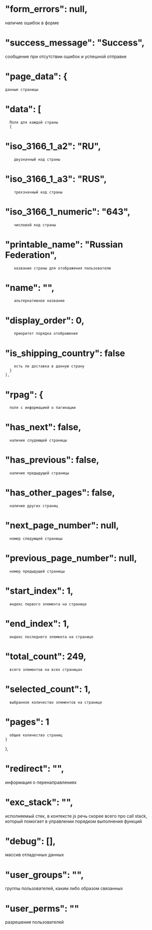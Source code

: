 #  "form_errors": null,
  наличие ошибок в форме
#  "success_message": "Success",
  сообщение при отсутствии ошибок и успешной отправке 
#  "page_data": {
    данные страницы
#    "data": [
      Поля для каждой страны
      {
#        "iso_3166_1_a2": "RU",
        двузначный код страны
#        "iso_3166_1_a3": "RUS",
        трехзначный код страны
#        "iso_3166_1_numeric": "643",
        числовой код страны
#        "printable_name": "Russian Federation",
        название страны для отображения пользователю
#        "name": "",
        альтернативное название
#        "display_order": 0,
        приоритет порядка отображения
#        "is_shipping_country": false
        есть ли доставка в данную страну
      }
    ],
#    "rpag": {
      поля с информацией о пагинации
#      "has_next": false,
      наличие слудеющей страницы
#      "has_previous": false,
      наличие предыдущей страницы
#      "has_other_pages": false,
      наличие других страниц
#      "next_page_number": null,
      номер следующей страницы
#      "previous_page_number": null,
      номер предыдущей страницы
#      "start_index": 1,
      индекс первого элемента на странице
#      "end_index": 1,
      индекс последнего элемента на странице
#      "total_count": 249,
      всего элементов на всех страницах
#      "selected_count": 1,
      выбранное количество элементов на странице
#      "pages": 1
      общее количество страниц
    }
  },
#  "redirect": "",
  информация о перенаправлениях
#  "exc_stack": "",
  исполняемый стек, в контексте js речь скорее всего про call stack, который помогает в управлении порядком выполнения функций
#  "debug": [],
  массив отладочных данных
#  "user_groups": "",
  группы пользователей, каким либо образом связанных
#  "user_perms": ""
  разрешения пользователей
